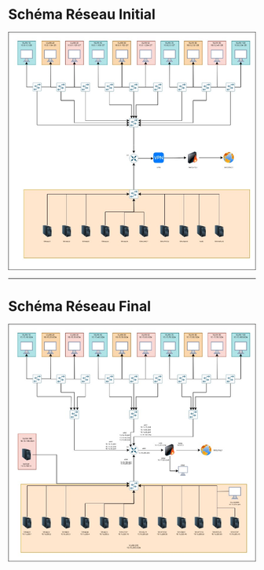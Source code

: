 # Schéma Réseau Initial

![Schema Reseau Initial](Ressources/Schema_InfrastructureReseaux_v1.jpg)
___

# Schéma Réseau Final

![Schema Reseau Final](Ressources/Schema_InfrastructureReseaux_vFinale.jpg)
